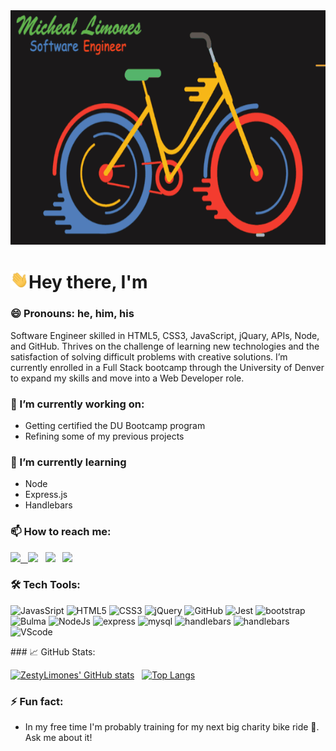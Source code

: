 <img src="https://github.com/ZestyLimones/ZestyLimones/blob/main/assets/bicycle.gif" width="800px" height="375px">

# <img src="https://github.com/ZestyLimones/ZestyLimones/blob/main/assets/Hi.gif" width="29px" >Hey there, I'm

### 😄 Pronouns: he, him, his

Software Engineer skilled in HTML5, CSS3, JavaScript, jQuary, APIs, Node, and GitHub. Thrives on the challenge of learning new technologies and the satisfaction of solving difficult problems with creative solutions. I’m currently enrolled in a Full Stack bootcamp through the University of Denver to expand my skills and move into a Web Developer role.

### 🔭 I’m currently working on:

- Getting certified the DU Bootcamp program
- Refining some of my previous projects

### 🌱 I’m currently learning

- Node
- Express.js
- Handlebars

### 📫 How to reach me:

<a href="mailto:michlimones@gmail.com"> <img src="https://img.icons8.com/fluent/48/000000/gmail.png" width="3.5%"/> &nbsp; [<img src="https://img.icons8.com/color/48/000000/linkedin.png" width="3.5%"/>](https://www.linkedin.com/in/micheal-limones/) &nbsp; [<img src="https://img.icons8.com/fluent/48/000000/facebook-new.png" width="3.5%"/>](https://www.facebook.com/profile.php?id=1522278848) &nbsp; [<img src="https://img.icons8.com/fluent/48/000000/instagram-new.png" width="3.5%"/>](https://www.instagram.com/psychocyclist00/)

### 🛠️ Tech Tools:

<div style="margin: 1em 0;">
  <img src="https://cdn.jsdelivr.net/gh/devicons/devicon/icons/javascript/javascript-original.svg" alt="JavasSript" width="3.5%" />
  <img src="https://cdn.jsdelivr.net/gh/devicons/devicon/icons/html5/html5-original.svg" alt="HTML5" width="3.5%" />
  <img src="https://cdn.jsdelivr.net/gh/devicons/devicon/icons/css3/css3-original.svg" alt="CSS3" width="3.5%" />
  <img src="https://cdn.jsdelivr.net/gh/devicons/devicon/icons/jquery/jquery-plain-wordmark.svg" alt="jQuery" width="3.5%"/>
  <img src="https://cdn.jsdelivr.net/gh/devicons/devicon/icons/github/github-original.svg" alt="GitHub" width="3.5%" />
  <img src="https://cdn.jsdelivr.net/gh/devicons/devicon/icons/jest/jest-plain.svg" alt="Jest" width="3.5%" />
  <img src="https://cdn.jsdelivr.net/gh/devicons/devicon/icons/bootstrap/bootstrap-plain-wordmark.svg" alt="bootstrap" width="3.5%" />
  <img src="https://cdn.jsdelivr.net/gh/devicons/devicon/icons/bulma/bulma-plain.svg" alt="Bulma" width="3.5%" />
  <img src="https://cdn.jsdelivr.net/gh/devicons/devicon/icons/nodejs/nodejs-original.svg" alt="NodeJs" width="3.5%" />
  <img src="https://cdn.jsdelivr.net/gh/devicons/devicon/icons/express/express-original-wordmark.svg" alt="express" width="3.5%" />
  <img src="https://cdn.jsdelivr.net/gh/devicons/devicon/icons/mysql/mysql-plain-wordmark.svg" alt="mysql" width="3.5%" />
  <img src="https://cdn.jsdelivr.net/gh/devicons/devicon/icons/handlebars/handlebars-original.svg" alt="handlebars" width="3.5%" />
  <img src="https://cdn.jsdelivr.net/gh/devicons/devicon/icons/trello/trello-plain-wordmark.svg" alt="handlebars" width="3.5%" />
  <img src="https://cdn.jsdelivr.net/gh/devicons/devicon/icons/vscode/vscode-original-wordmark.svg" alt="VScode" width="3.5%" />

</div>
### 📈 GitHub Stats:

[![ZestyLimones' GitHub stats](https://github-readme-stats.vercel.app/api?username=ZestyLimones&count_private=true&show_icons=true&theme=tokyonight)](https://github.com/ZestyLimones/github-readme-stats) &nbsp;
[![Top Langs](https://github-readme-stats.vercel.app/api/top-langs/?username=ZestyLimones&theme=tokyonight)](https://github.com/ZestyLimones/github-readme-stats)

### ⚡ Fun fact:

- In my free time I'm probably training for my next big charity bike ride 🚴. Ask me about it!
